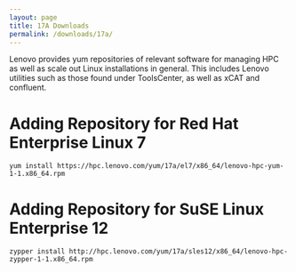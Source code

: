 ```yaml
---
layout: page
title: 17A Downloads
permalink: /downloads/17a/
---
```


Lenovo provides yum repositories of relevant software for managing HPC as well
as scale out Linux installations in general.  This includes Lenovo utilities
such as those found under ToolsCenter, as well as xCAT and confluent.

Adding Repository for Red Hat Enterprise Linux 7
============================
    yum install https://hpc.lenovo.com/yum/17a/el7/x86_64/lenovo-hpc-yum-1-1.x86_64.rpm

Adding Repository for SuSE Linux Enterprise 12
============================
    zypper install http://hpc.lenovo.com/yum/17a/sles12/x86_64/lenovo-hpc-zypper-1-1.x86_64.rpm
